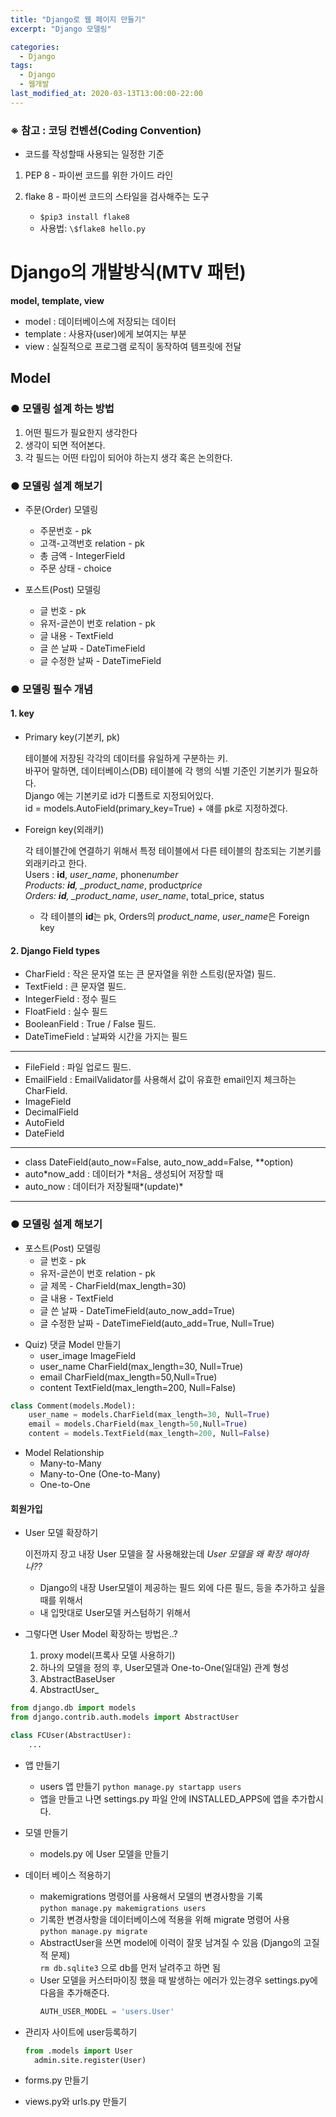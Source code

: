 ```yaml
---
title: "Django로 웹 페이지 만들기"
excerpt: "Django 모델링"

categories:
  - Django
tags:
  - Django
  - 웹개발
last_modified_at: 2020-03-13T13:00:00-22:00
---
```


### ※ 참고 : 코딩 컨벤션(Coding Convention)

- 코드를 작성할때 사용되는 일정한 기준

1.  PEP 8 - 파이썬 코드를 위한 가이드 라인

2.  flake 8 - 파이썬 코드의 스타일을 검사해주는 도구
    - `$pip3 install flake8`
    - 사용법: `\$flake8 hello.py`

# Django의 개발방식(MTV 패턴)

**model, template, view**

- model : 데이터베이스에 저장되는 데이터
- template : 사용자(user)에게 보여지는 부분
- view : 실질적으로 프로그램 로직이 동작하여 템프릿에 전달

## Model

### ● 모델링 설계 하는 방법

1. 어떤 필드가 필요한지 생각한다
2. 생각이 되면 적어본다.
3. 각 필드는 어떤 타입이 되어야 하는지 생각 혹은 논의한다.

### ● 모델링 설계 해보기

- 주문(Order) 모델링

  - 주문번호 - pk
  - 고객-고객번호 relation - pk
  - 총 금액 - IntegerField
  - 주문 상태 - choice

- 포스트(Post) 모델링
  - 글 번호 - pk
  - 유저-글쓴이 번호 relation - pk
  - 글 내용 - TextField
  - 글 쓴 날짜 - DateTimeField
  - 글 수정한 날짜 - DateTimeField

### ● 모델링 필수 개념

#### 1. key

- Primary key(기본키, pk)

  테이블에 저장된 각각의 데이터를 유일하게 구분하는 키.  
  바꾸어 말하면, 데이터베이스(DB) 테이블에 각 행의 식별 기준인 기본키가 필요하다.  
  Django 에는 기본키로 id가 디폴트로 지정되어있다.  
  id = models.AutoField(primary_key=True) + 얘를 pk로 지정하겠다.

- Foreign key(외래키)

  각 테이블간에 연결하기 위해서 특정 테이블에서 다른 테이블의 참조되는 기본키를 외래키라고 한다.  
  Users : **id**, _user_name_, phone*number  
  Products: **id**, \_product_name*, product*price  
  Orders: **id**, \_product_name*, _user_name_, total_price, status

  - 각 테이블의 **id**는 pk, Orders의 _product_name_, *user_name*은 Foreign key

#### 2. Django Field types

- CharField : 작은 문자열 또는 큰 문자열을 위한 스트링(문자열) 필드.
- TextField : 큰 문자열 필드.
- IntegerField : 정수 필드
- FloatField : 실수 필드
- BooleanField : True / False 필드.
- DateTimeField : 날짜와 시간을 가지는 필드

---

- FileField : 파일 업로드 필드.
- EmailField : EmailValidator를 사용해서 값이 유효한 email인지 체크하는 CharField.
- ImageField
- DecimalField
- AutoField
- DateField

---

- class DateField(auto_now=False, auto_now_add=False, \*\*option)
- auto*now_add : 데이터가 *처음\_ 생성되어 저장할 때
- auto_now : 데이터가 저장될때*(update)*

---

### ● 모델링 설계 해보기

- 포스트(Post) 모델링
  - 글 번호 - pk
  - 유저-글쓴이 번호 relation - pk
  - 글 제목 - CharField(max_length=30)
  - 글 내용 - TextField
  - 글 쓴 날짜 - DateTimeField(auto_now_add=True)
  - 글 수정한 날짜 - DateTimeField(auto_add=True, Null=True)

* Quiz) 댓글 Model 만들기
  - user_image ImageField
  - user_name CharField(max_length=30, Null=True)
  - email CharField(max_length=50,Null=True)
  - content TextField(max_length=200, Null=False)

```py
class Comment(models.Model):
	user_name = models.CharField(max_length=30, Null=True)
	email = models.CharField(max_length=50,Null=True)
	content = models.TextField(max_length=200, Null=False)
```

- Model Relationship
  - Many-to-Many
  - Many-to-One (One-to-Many)
  - One-to-One

#### 회원가입

- User 모델 확장하기

  이전까지 장고 내장 User 모델을 잘 사용해왔는데 _User 모델을 왜 확장 해야하나??_

  - Django의 내장 User모델이 제공하는 필드 외에 다른 필드, 등을 추가하고 싶을 때를 위해서
  - 내 입맛대로 User모델 커스텀하기 위해서

- 그렇다면 User Model 확장하는 방법은..?
  1. proxy model(프록사 모델 사용하기)
  2. 하나의 모델을 정의 후, User모델과 One-to-One(일대일) 관계 형성
  3. AbstractBaseUser
  4. AbstractUser\_

```py
from django.db import models
from django.contrib.auth.models import AbstractUser

class FCUser(AbstractUser):
	...
```

- 앱 만들기

  - users 앱 만들기
    `python manage.py startapp users`
  - 앱을 만들고 나면 settings.py 파일 안에 INSTALLED_APPS에 앱을 추가합시다.

- 모델 만들기

  - models.py 에 User 모델을 만들기

- 데이터 베이스 적용하기

  - makemigrations 명령어를 사용해서 모델의 변경사항을 기록  
    `python manage.py makemigrations users`
  - 기록한 변경사항을 데이터베이스에 적용을 위해 migrate 명령어 사용  
    `python manage.py migrate`
  - AbstractUser을 쓰면 model에 이력이 잘못 남겨질 수 있음 (Django의 고질적 문제)  
    `rm db.sqlite3` 으로 db를 먼저 날려주고 하면 됨
  - User 모델을 커스터마이징 했을 때 발생하는 에러가 있는경우 settings.py에 다음을 추가해준다.
    ```py
    AUTH_USER_MODEL = 'users.User'
    ```

- 관리자 사이트에 user등록하기

  ```py
  from .models import User
    admin.site.register(User)
  ```

- forms.py 만들기

- views.py와 urls.py 만들기

